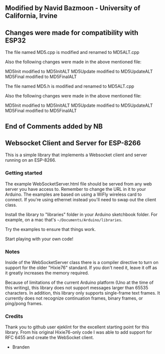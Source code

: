 ## Modified by Navid Bazmoon - University of California, Irvine

## Changes were made for compatibility with ESP32

The file named MD5.cpp is modified and renamed to MD5ALT.cpp

Also the following changes were made in the above mentioned file:

MD5Init modified to MD5InitALT
MD5Update modified to MD5UpdateALT
MD5Final modified to MD5FinalALT

The file named MD5.h is modified and renamed to MD5ALT.cpp

Also the following changes were made in the above mentioned file:

MD5Init modified to MD5InitALT
MD5Update modified to MD5UpdateALT
MD5Final modified to MD5FinalALT

## End of Comments added by NB

## Websocket Client and Server for ESP-8266

This is a simple library that implements a Websocket client and server running on an ESP-8266.

### Getting started

The example WebSocketServer.html file should be served from any web server you have access to. Remember to change the  URL in it to your Arduino. The examples are based on using a WiFly wireless card to connect. If you're using ethernet instead you'll need to swap out the client class.

Install the library to "libraries" folder in your Arduino sketchbook folder. For example, on a mac that's `~/Documents/Arduino/libraries`.

Try the examples to ensure that things work.

Start playing with your own code!

### Notes
Inside of the WebSocketServer class there is a compiler directive to turn on support for the older "Hixie76" standard. If you don't need it, leave it off as it greatly increases the memory required.

Because of limitations of the current Arduino platform (Uno at the time of this writing), this library does not support messages larger than 65535 characters. In addition, this library only supports single-frame text frames. It currently does not recognize continuation frames, binary frames, or ping/pong frames.

### Credits
Thank you to github user ejeklint for the excellent starting point for this library. From his original Hixie76-only code I was able to add support for RFC 6455 and create the WebSocket client.

- Branden
